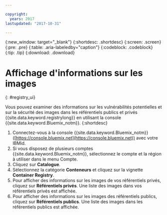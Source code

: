 ```yaml
---

copyright:
  years: 2017
lastupdated: "2017-10-31"

---
```


{:new_window: target="_blank"}
{:shortdesc: .shortdesc}
{:screen: .screen}
{:pre: .pre}
{:table: .aria-labeledby="caption"}
{:codeblock: .codeblock}
{:tip: .tip}
{:download: .download}


# Affichage d'informations sur les images
{: #registry_ui}

Vous pouvez examiner des informations sur les vulnérabilités potentielles et sur la sécurité des images dans les référentiels publics et privés {{site.data.keyword.registrylong}} en utilisant la console {{site.data.keyword.Bluemix_notm}}.
{:shortdesc}

1.  Connectez-vous à la console {{site.data.keyword.Bluemix_notm}} ([https://console.bluemix.net](https://console.bluemix.net)) avec votre IBMid.
2.  Si vous disposez de plusieurs comptes {{site.data.keyword.Bluemix_notm}}, sélectionnez le compte et la région à utiliser dans le menu Compte.
3.  Cliquez sur **Catalogue**.
4.  Sélectionnez la catégorie **Conteneurs** et cliquez sur la vignette **Container Registry**.
5.  Pour afficher des informations sur les images de vos référentiels privés, cliquez sur **Référentiels privés**. Une liste des images dans vos référentiels privés est affichée.
6.  Pour afficher des informations sur les images des référentiels publics, cliquez sur **Référentiels publics**. Une liste des images dans les référentiels publics est affichée.
